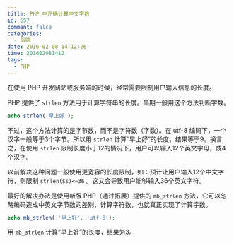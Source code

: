 ```yaml
---
title: PHP 中正确计算中文字数
id: 657
comment: false
categories:
  - 后端
date: 2016-02-08 14:12:26
time: 201602081412
tags:
  - PHP
---
```


在使用 PHP 开发网站或服务端的时候，经常需要限制用户输入信息的长度。

PHP 提供了 `strlen` 方法用于计算字符串的长度。早期一般用这个方法判断字数。
<!--more-->

``` php
echo strlen('早上好');
```

不过，这个方法计算的是字节数，而不是字符数（字数）。在 utf-8 编码下，一个汉字一般等于3个字节。所以用 `strlen` 计算“早上好”的长度，结果等于9。换言之，在使用 `strlen` 限制长度小于12的情况下，用户可以输入12个英文字母，或4个汉字。

以前解决这种问题一般使用更宽容的长度限制，如：预计让用户输入12个中文字符，则限制 `strlen($s)<=36` 。这又会导致用户能够输入36个英文字符。

最好的解决办法是使用新版 PHP（通过拓展）提供的 `mb_strlen` 方法，它可以忽略编码造成中英文字节数的差别，计算字符数，也就真正实现了计算字数。

``` php
echo mb_strlen( '早上好', 'utf-8');
```

用 `mb_strlen` 计算“早上好”的长度，结果为3。